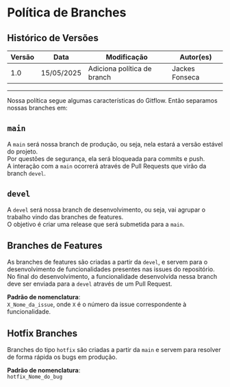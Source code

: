 # Política de Branches

## Histórico de Versões

| Versão | Data       | Modificação                | Autor(es)         |
|--------|------------|----------------------------|-------------------|
|   1.0  | 15/05/2025 | Adiciona política de branch   | Jackes Fonseca         |

---

Nossa política segue algumas características do Gitflow. Então separamos nossas branches em:

## `main`

A `main` será nossa branch de produção, ou seja, nela estará a versão estável do projeto.  
Por questões de segurança, ela será bloqueada para commits e push.  
A interação com a `main` ocorrerá através de Pull Requests que virão da branch `devel`.

## `devel`

A `devel` será nossa branch de desenvolvimento, ou seja, vai agrupar o trabalho vindo das branches de features.  
O objetivo é criar uma release que será submetida para a `main`.

## Branches de Features

As branches de features são criadas a partir da `devel`, e servem para o desenvolvimento de funcionalidades presentes nas issues do repositório.  
No final do desenvolvimento, a funcionalidade desenvolvida nessa branch deve ser enviada para a `devel` através de um Pull Request.

**Padrão de nomenclatura**:  
`X_Nome_da_issue`, onde `X` é o número da issue correspondente à funcionalidade.

## Hotfix Branches

Branches do tipo `hotfix` são criadas a partir da `main` e servem para resolver de forma rápida os bugs em produção.

**Padrão de nomenclatura**:  
`hotfix_Nome_do_bug`